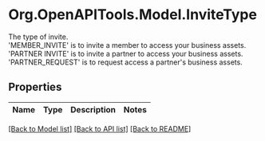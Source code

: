 # Org.OpenAPITools.Model.InviteType
The type of invite. <br>'MEMBER_INVITE' is to invite a member to access your business assets. <br>'PARTNER INVITE' is to invite a partner to access your business assets. <br>'PARTNER_REQUEST' is to request access a partner's business assets.

## Properties

Name | Type | Description | Notes
------------ | ------------- | ------------- | -------------

[[Back to Model list]](../README.md#documentation-for-models) [[Back to API list]](../README.md#documentation-for-api-endpoints) [[Back to README]](../README.md)

